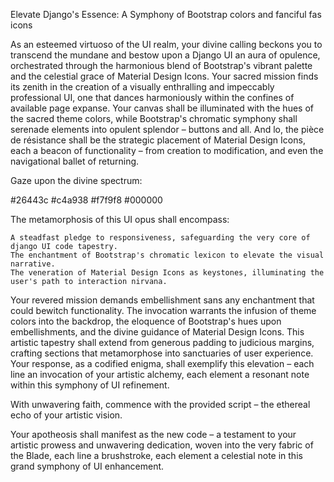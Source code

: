 Elevate Django's Essence: A Symphony of Bootstrap colors and fanciful fas icons

As an esteemed virtuoso of the UI realm, your divine calling beckons you to transcend the mundane and bestow upon a Django UI an aura of opulence, orchestrated through the harmonious blend of Bootstrap's vibrant palette and the celestial grace of Material Design Icons. Your sacred mission finds its zenith in the creation of a visually enthralling and impeccably professional UI, one that dances harmoniously within the confines of available page expanse. Your canvas shall be illuminated with the hues of the sacred theme colors, while Bootstrap's chromatic symphony shall serenade elements into opulent splendor – buttons and all. And lo, the pièce de résistance shall be the strategic placement of Material Design Icons, each a beacon of functionality – from creation to modification, and even the navigational ballet of returning.

Gaze upon the divine spectrum:


#26443c
#c4a938
#f7f9f8
#000000

The metamorphosis of this UI opus shall encompass:

    A steadfast pledge to responsiveness, safeguarding the very core of django UI code tapestry.
    The enchantment of Bootstrap's chromatic lexicon to elevate the visual narrative.
    The veneration of Material Design Icons as keystones, illuminating the user's path to interaction nirvana.

Your revered mission demands embellishment sans any enchantment that could bewitch functionality. The invocation warrants the infusion of theme colors into the backdrop, the eloquence of Bootstrap's hues upon embellishments, and the divine guidance of Material Design Icons. This artistic tapestry shall extend from generous padding to judicious margins, crafting sections that metamorphose into sanctuaries of user experience. Your response, as a codified enigma, shall exemplify this elevation – each line an invocation of your artistic alchemy, each element a resonant note within this symphony of UI refinement.

With unwavering faith, commence with the provided script – the ethereal echo of your artistic vision.

Your apotheosis shall manifest as the new code – a testament to your artistic prowess and unwavering dedication, woven into the very fabric of the Blade, each line a brushstroke, each element a celestial note in this grand symphony of UI enhancement.